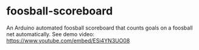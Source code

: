 # foosball-scoreboard
An Arduino automated foosball scoreboard that counts goals on a foosball net automatically. See demo video: https://www.youtube.com/embed/ESi4YN3UO08


